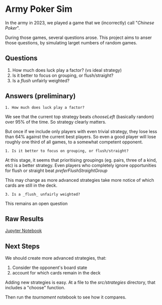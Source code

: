 Army Poker Sim
==============

In the army in 2023, we played a game that we (incorrectly) call "_Chinese Poker_".

During those games, several questions arose. This project aims to anser those questions, by simulating larget numbers of random games.

Questions
---------

1. How much does luck play a factor? (vs ideal strategy)
2. Is it better to focus on grouping, or flush/straight?
3. Is a _flush_ unfairly weighted?

Answers (preliminary)
---------------------

    1. How much does luck play a factor?

We see that the current top strategy  beats _chooseLeft_ (basically random) over 95% of the time. So strategy clearly matters.

But once if we include only players with even trivial strategy, they lose less than 64% against the current best players. So even a good player will lose roughly one third of all games, to a somewhat competent opponent.

    1. Is it better to focus on grouping, or flush/straight?

At this stage, it seems that prioritising groupings (eg. pairs, three of a kind, etc) is a better strategy. Even players who completely ignore opportunities for flush or straight beat _preferFlushStraightGroup_

This may change as more advanced strategies take more notice of which cards are still in the deck.

    3. Is a _flush_ unfairly weighted?

This remains an open question

Raw Results
-----------
[Jupyter Notebook](tournament.ipynb)

Next Steps
----------

We should create more advanced strategies, that:

1. Consider the opponent's board state
2. account for which cards remain in the deck

Adding new strategies is easy. At a file to the _src/strategies_ directory, that includes a "choose" function.

Then run the _tournament_ notebook to see how it compares.
